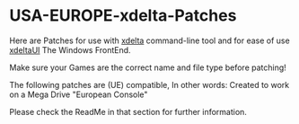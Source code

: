 # USA-EUROPE-xdelta-Patches 

Here are Patches for use with [xdelta](http://xdelta.org/) command-line tool and for ease of use [xdeltaUI](https://www.romhacking.net/utilities/598/) The Windows FrontEnd.

Make sure your Games are the correct name and file type before patching!

The following patches are (UE) compatible, In other words: Created to work on a Mega Drive "European Console"

Please check the ReadMe in that section for further information.